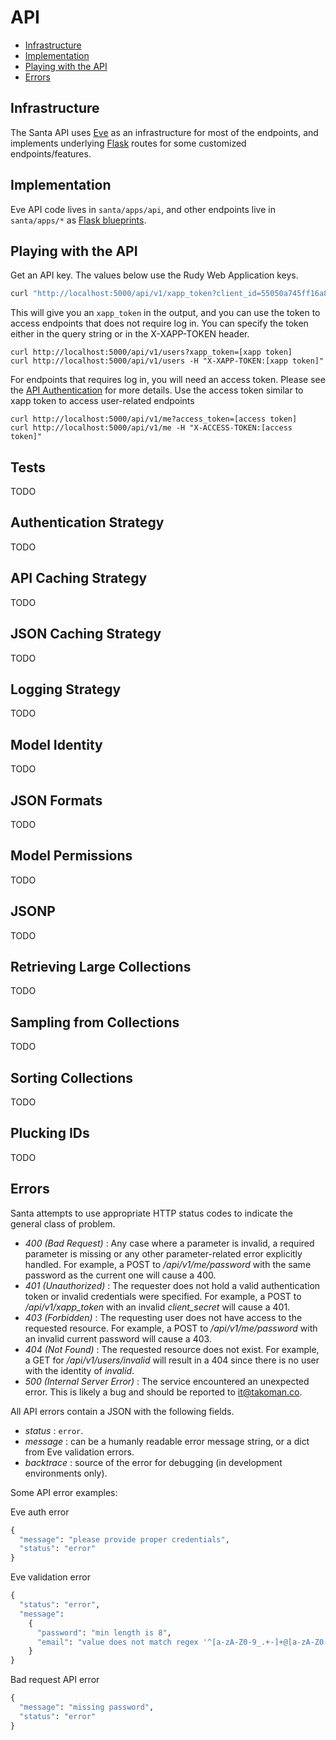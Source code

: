 API
===

- [Infrastructure](#infrastructure)
- [Implementation](#implementation)
- [Playing with the API](#playing-with-the-api)
- [Errors](#errors)

Infrastructure
--------------

The Santa API uses [Eve](http://python-eve.org/)  as an infrastructure for
most of the endpoints, and implements underlying [Flask](http://flask.pocoo.org/)
routes for some customized endpoints/features.

Implementation
--------------

Eve API code lives in `santa/apps/api`, and other endpoints live in
`santa/apps/*` as [Flask blueprints](http://flask.pocoo.org/docs/blueprints/).

Playing with the API
--------------------

Get an API key. The values below use the Rudy Web Application keys.

```bash
curl "http://localhost:5000/api/v1/xapp_token?client_id=55050a745ff16a8114b8&client_secret=752dc05799b6fec555f5436a512fccdb"
```

This will give you an `xapp_token` in the output, and you can use the token
to access endpoints that does not require log in. You can specify the token
either in the query string or in the X-XAPP-TOKEN header.

```
curl http://localhost:5000/api/v1/users?xapp_token=[xapp token]
curl http://localhost:5000/api/v1/users -H "X-XAPP-TOKEN:[xapp token]"
```

For endpoints that requires log in, you will need an access token. Please see
the [API Authentication](api_authentication.md) for more details. Use the
access token similar to xapp token to access user-related endpoints

```
curl http://localhost:5000/api/v1/me?access_token=[access token]
curl http://localhost:5000/api/v1/me -H "X-ACCESS-TOKEN:[access token]"
```

Tests
-----
TODO

Authentication Strategy
-----------------------
TODO

API Caching Strategy
--------------------
TODO

JSON Caching Strategy
---------------------
TODO

Logging Strategy
----------------
TODO

Model Identity
--------------
TODO

JSON Formats
------------
TODO

Model Permissions
-----------------
TODO

JSONP
-----
TODO

Retrieving Large Collections
----------------------------
TODO

Sampling from Collections
-------------------------
TODO

Sorting Collections
-------------------
TODO

Plucking IDs
------------
TODO

Errors
------

Santa attempts to use appropriate HTTP status codes to indicate the general class of problem.

* *400 (Bad Request)* : Any case where a parameter is invalid, a required parameter is missing or any other parameter-related error explicitly handled. For example, a POST to */api/v1/me/password* with the same password as the current one will cause a 400.
* *401 (Unauthorized)* : The requester does not hold a valid authentication token or invalid credentials were specified. For example, a POST to */api/v1/xapp_token* with an invalid *client_secret* will cause a 401.
* *403 (Forbidden)* : The requesting user does not have access to the requested resource. For example, a POST to */api/v1/me/password* with an invalid current password will cause a 403.
* *404 (Not Found)* : The requested resource does not exist. For example, a GET for */api/v1/users/invalid* will result in a 404 since there is no user with the identity of *invalid*.
* *500 (Internal Server Error)* : The service encountered an unexpected error. This is likely a bug and should be reported to it@takoman.co.

All API errors contain a JSON with the following fields.

* *status* : `error`.
* *message* : can be a humanly readable error message string, or a dict from Eve validation errors.
* *backtrace* : source of the error for debugging (in development environments only).

Some API error examples:

Eve auth error
```python
{
  "message": "please provide proper credentials",
  "status": "error"
}
```

Eve validation error
```python
{
  "status": "error",
  "message":
    {
      "password": "min length is 8",
      "email": "value does not match regex '^[a-zA-Z0-9_.+-]+@[a-zA-Z0-9-]+\\.[a-zA-Z0-9-.]+$'"
    }
}
```

Bad request API error
```python
{
  "message": "missing password",
  "status": "error"
}
```

